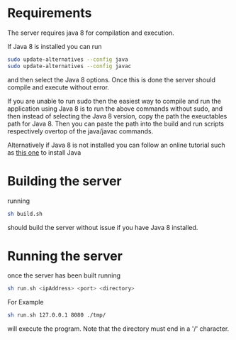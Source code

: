 # Requirements

The server requires java 8 for compilation and execution.

If Java 8 is installed you can run 
```bash
sudo update-alternatives --config java
sudo update-alternatives --config javac
```

and then select the Java 8 options.
Once this is done the server should compile and execute without error.

If you are unable to run sudo then the easiest way to compile and run the application using Java 8 is to run the above commands without sudo, and then instead of selecting the Java 8 version, copy the path the exeuctables path for Java 8. Then you can paste the path into the build and run scripts respectively overtop of the java/javac commands.

Alternatively if Java 8 is not installed you can follow an online tutorial such as [this one](http://tipsonubuntu.com/2016/07/31/install-oracle-java-8-9-ubuntu-16-04-linux-mint-18/) to install Java

# Building the server

running
```bash
sh build.sh
```
should build the server without issue if you have Java 8 installed.

# Running the server
once the server has been built running 
```bash
sh run.sh <ipAddress> <port> <directory> 
```
For Example
```bash
sh run.sh 127.0.0.1 8080 ./tmp/
```

will execute the program. Note that the directory must end in a '/' character.

